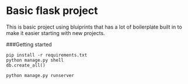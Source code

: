 # Basic flask project

This is basic project using bluiprints that has a lot of boilerplate built in to make it easier starting with new projects.


###Getting started

```
pip install -r requirements.txt
python manage.py shell 
db.create_all()

python manage.py runserver

```

